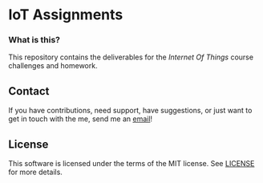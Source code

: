 # IoT Assignments

### What is this?

This repository contains the deliverables for the *Internet Of Things* course challenges and homework.

## Contact

If you have contributions, need support, have suggestions, or just want to get in touch with the me, send me an [email](mailto:picamirko02@gmail.com)!

## License

This software is licensed under the terms of the MIT license.
See [LICENSE](LICENSE) for more details.
